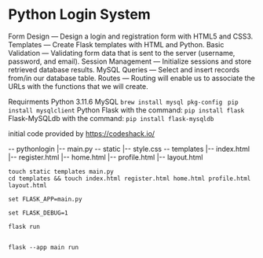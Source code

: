 # Python Login System

Form Design — Design a login and registration form with HTML5 and CSS3.
Templates — Create Flask templates with HTML and Python.
Basic Validation — Validating form data that is sent to the server (username, password, and email).
Session Management — Initialize sessions and store retrieved database results.
MySQL Queries — Select and insert records from/in our database table.
Routes — Routing will enable us to associate the URLs with the functions that we will create.

Requirments
Python 3.11.6
MySQL 
```brew install mysql pkg-config```
``` pip install mysqlclient```
Python Flask with the command: ```pip install flask```
Flask-MySQLdb with the command: ```pip install flask-mysqldb```


initial code provided by https://codeshack.io/


\-- pythonlogin
    |-- main.py
    \-- static
        |-- style.css
    \-- templates
        |-- index.html
        |-- register.html
        |-- home.html
        |-- profile.html
        |-- layout.html

```
touch static templates main.py
cd templates && touch index.html register.html home.html profile.html layout.html
```



```
set FLASK_APP=main.py

set FLASK_DEBUG=1

flask run


flask --app main run    

```